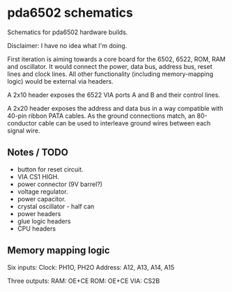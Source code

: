 pda6502 schematics
==================

Schematics for pda6502 hardware builds.

Disclaimer: I have no idea what I'm doing.

First iteration is aiming towards a core board for the 6502, 6522, ROM, RAM and
oscillator.  It would connect the power, data bus, address bus, reset lines and
clock lines.  All other functionality (including memory-mapping logic) would be
external via headers.

A 2x10 header exposes the 6522 VIA ports A and B and their control lines.

A 2x20 header exposes the address and data bus in a way compatible with
40-pin ribbon PATA cables. As the ground connections match, an 80-conductor
cable can be used to interleave ground wires between each signal wire.

Notes / TODO
------------

* button for reset circuit.
* VIA CS1 HIGH.
* power connector (9V barrel?)
* voltage regulator.
* power capacitor.
* crystal oscillator - half can
* power headers
* glue logic headers
* CPU headers

Memory mapping logic
--------------------

Six inputs:
Clock: PH1O, PH2O
Address: A12, A13, A14, A15

Three outputs:
RAM: OE+CE
ROM: OE+CE
VIA: CS2B
